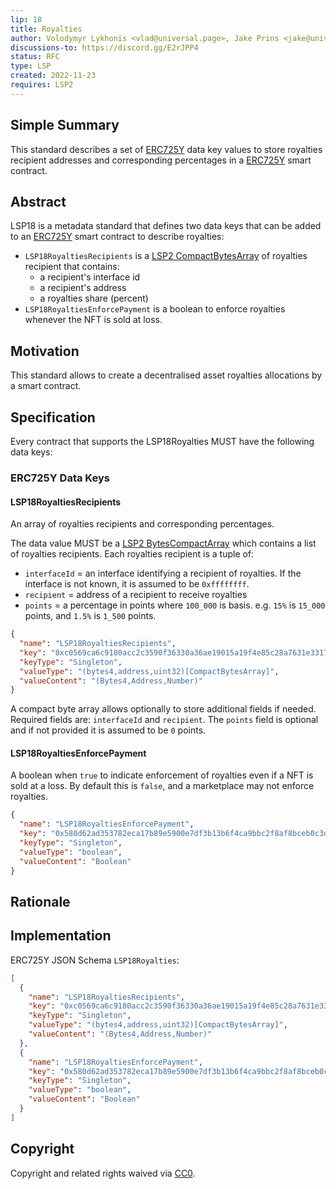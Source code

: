 ```yaml
---
lip: 18
title: Royalties
author: Volodymyr Lykhonis <vlad@universal.page>, Jake Prins <jake@universal.page>
discussions-to: https://discord.gg/E2rJPP4
status: RFC
type: LSP
created: 2022-11-23
requires: LSP2
---
```


## Simple Summary

This standard describes a set of [ERC725Y](https://github.com/ethereum/EIPs/blob/master/EIPS/eip-725.md) data key values to store royalties recipient addresses and corresponding percentages in a [ERC725Y](https://github.com/ethereum/EIPs/blob/master/EIPS/eip-725.md) smart contract.

## Abstract

LSP18 is a metadata standard that defines two data keys that can be added to an [ERC725Y](https://github.com/ethereum/EIPs/blob/master/EIPS/eip-725.md) smart contract to describe royalties:

- `LSP18RoyaltiesRecipients` is a [LSP2 CompactBytesArray](./LSP-2-ERC725YJSONSchema.md#bytescompactbytesarray) of royalties recipient that contains:
  - a recipient's interface id
  - a recipient's address
  - a royalties share (percent)
- `LSP18RoyaltiesEnforcePayment` is a boolean to enforce royalties whenever the NFT is sold at loss.

## Motivation

This standard allows to create a decentralised asset royalties allocations by a smart contract.

## Specification

Every contract that supports the LSP18Royalties MUST have the following data keys:

### ERC725Y Data Keys

#### LSP18RoyaltiesRecipients

An array of royalties recipients and corresponding percentages.

The data value MUST be a [LSP2 BytesCompactArray](./LSP-2-ERC725YJSONSchema.md#bytescompactbytesarray) which contains a list of royalties recipients. Each royalties recipient is a tuple of:

- `interfaceId` = an interface identifying a recipient of royalties. If the interface is not known, it is assumed to be `0xffffffff`.
- `recipient` = address of a recipient to receive royalties
- `points` = a percentage in points where `100_000` is basis. e.g. `15%` is `15_000` points, and `1.5%` is `1_500` points.

```json
{
  "name": "LSP18RoyaltiesRecipients",
  "key": "0xc0569ca6c9180acc2c3590f36330a36ae19015a19f4e85c28a7631e3317e6b9d",
  "keyType": "Singleton",
  "valueType": "(bytes4,address,uint32)[CompactBytesArray]",
  "valueContent": "(Bytes4,Address,Number)"
}
```

A compact byte array allows optionally to store additional fields if needed. Required fields are: `interfaceId` and `recipient`. The `points` field is optional and if not provided it is assumed to be `0` points.

#### LSP18RoyaltiesEnforcePayment

A boolean when `true` to indicate enforcement of royalties even if a NFT is sold at a loss. By default this is `false`, and a marketplace may not enforce royalties.

```json
{
  "name": "LSP18RoyaltiesEnforcePayment",
  "key": "0x580d62ad353782eca17b89e5900e7df3b13b6f4ca9bbc2f8af8bceb0c3d1ecc6",
  "keyType": "Singleton",
  "valueType": "boolean",
  "valueContent": "Boolean"
}
```

## Rationale

## Implementation

ERC725Y JSON Schema `LSP18Royalties`:

```json
[
  {
    "name": "LSP18RoyaltiesRecipients",
    "key": "0xc0569ca6c9180acc2c3590f36330a36ae19015a19f4e85c28a7631e3317e6b9d",
    "keyType": "Singleton",
    "valueType": "(bytes4,address,uint32)[CompactBytesArray]",
    "valueContent": "(Bytes4,Address,Number)"
  },
  {
    "name": "LSP18RoyaltiesEnforcePayment",
    "key": "0x580d62ad353782eca17b89e5900e7df3b13b6f4ca9bbc2f8af8bceb0c3d1ecc6",
    "keyType": "Singleton",
    "valueType": "boolean",
    "valueContent": "Boolean"
  }
]
```

## Copyright

Copyright and related rights waived via [CC0](https://creativecommons.org/publicdomain/zero/1.0/).
